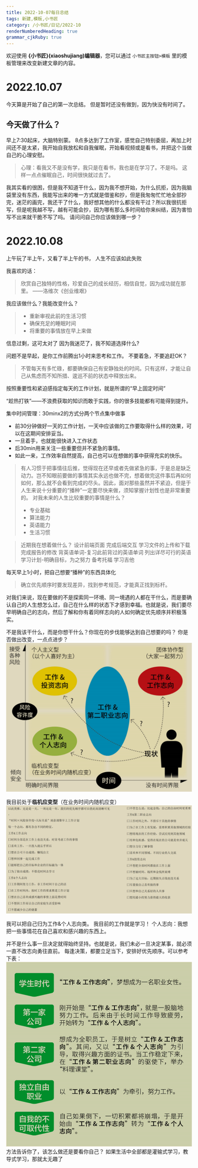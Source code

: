 ```yaml
---
title: 2022-10-07每日总结
tags: 新建,模板,小书匠
category: /小书匠/日记/2022-10
renderNumberedHeading: true
grammar_cjkRuby: true
---
```



欢迎使用 **{小书匠}(xiaoshujiang)编辑器**，您可以通过 `小书匠主按钮>模板` 里的模板管理来改变新建文章的内容。

# 2022.10.07
今天算是开始了自己的第一次总结。
但是暂时还没有做到，因为快没有时间了。
## 今天做了什么？
早上7:30起床，大脑特别蒙。
8点多达到了工作室，感觉自己特别委屈，再加上时间还不是太紧，我开始自我放松和自我催眠，开始看视频或是看书，并把这个当做自己的心理安慰。
> 心理：看我又不是没有学，我只是在看书，我也是在学习了。不是吗。
> 这样一点点催眠自己，时间很快就过去了。

我其实看的很困，但是我不知道干什么，因为我不想开始，为什么抗拒，因为我脑袋里没有东西，我能写出来的唯一方式就是借鉴和抄，但是我匆匆忙忙地全部抄完，迷茫的画完，我还干了什么，我好想其他的什么都没有干过？所以我很抗拒写，但是呢我越不写，越有可能会抄，因为哪有那么多时间给你来纠结，因为害怕写不出来就干脆不写了吗。
请问问自己你应该做到哪一步？


# 2022.10.08
上午玩了半上午，又看了半上午的书，
人生不应该如此失败

我喜欢的话：
> 欣赏自己独特的性格，珍爱自己的成长经历，相信自觉，因为成功就在那里。
> ——洛维次《创业维艰》

我应该做什么？我能改变什么？
> * 重新审视此前的生活习惯
> * 确保充足的睡眠时间
> * 将重要的事情放在早上来做

信息过剩，这可太对了
因为我迷茫了，我不知道选择什么?

问题不是早起，是你工作前腾出1小时来思考和工作。
不要着急，不要追赶OK？

> 不管每天有多忙碌，都要确保自己有安静独处的时间。只有这样，才能让自己从焦虑而不知所措、逡巡不前的状态中释放出来。

按照重要性和紧迫感指定每天的工作计划，就是所谓的“早上固定时间”

“趁热打铁”——不浪费获取的知识而敢于实践，你的很多技能都有可能得到提升。

集中时间管理：30minx2的方式分两个节点集中做事
* 前30分钟做好一天的工作计划，一天中应该做的工作要取得什么样的效果，可以在这期间安排妥当。
* 一旦着手，也就能很快进入工作状态
* 后30min用来关注一些重要但并不紧急的事情。
* 如此一来，工作效率自然提高，自己也可以在想做的事中获得充实的快乐。

>  有人习惯于把事情往后推，觉得现在还早或者先做紧急的事，于是总是缺乏动力。岂不知眼前要做的事情其实永远也做不完，想着做完这件事后再如何如何，那么就不会看到完成的尽头。因此，面对那些虽然并不紧迫，但是于人生来说十分重要的“播种”一定要尽快来做，须知掌握计划性也是非常重要的。
>  对我未来的人生比较重要的事情是什么？
>  * 专业基础
>  * 算法能力
>  * 英语能力
>  * 生活习惯

> 近期我在想着做什么？
> 设计前端页面
> 完成后端交互
> 学习文件的上传和下载
> 完成报告的修改
> 背英语单词-复习此前背过的英语单词
> 列出详尽可行的英语学习计划-明确目标，为之努力
> 备考托福
> 学习吉他

每天早上1小时，把自己想要“播种”的东西具体化

> 确立优先顺序时要发现差异，找到参考规范，才能真正找到标杆。

对我们来说，现在要做的不是探索同一环境、同一境遇的人都在干什么，而是要确认自己的人生想怎么过，自己在什么样的状态下才感到幸福。也就是说，我们要尽早明确自己的志向，然后了解和你有着同样志向的人如何确定优先顺序并积极落实。

不是我该干什么，而是你想干什么？你现在的步伐能够达到自己想要的吗？
你是否做出改变，一点点进步？
![enter description here](./images/1665212699091.png)

我目前处于**临机应变型**（在业务时间内随机应变）
![enter description here](./images/1665213135289.png)

我可以把自己归为工作&个人志向类。
我目前的工作就是学习！
个人志向：我想把一些事情花在自己喜欢和感兴趣的东西上。

并不是什么事一旦决定就得始终坚持。也就是说，我们未必一旦决定某事，就必须
一直不改志向勇往直前。
每逢决策，都要立足当下，安排好优先顺序。可以参考下表：
![enter description here](./images/1665213981575.png)
方法告诉你了，该怎么做还是要看你自己？
如果生活中全部都是灌输式学习，教导式学习，那就太无趣了
